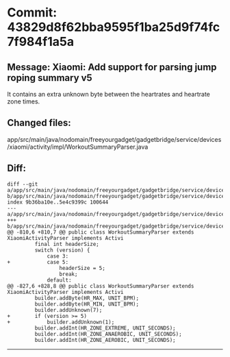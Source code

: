 # Commit: 43829d8f62bba9595f1ba25d9f74fc7f984f1a5a
## Message: Xiaomi: Add support for parsing jump roping summary v5

It contains an extra unknown byte between the heartrates and heartrate
zone times.
## Changed files:
app/src/main/java/nodomain/freeyourgadget/gadgetbridge/service/devices/xiaomi/activity/impl/WorkoutSummaryParser.java

## Diff:
```
diff --git a/app/src/main/java/nodomain/freeyourgadget/gadgetbridge/service/devices/xiaomi/activity/impl/WorkoutSummaryParser.java b/app/src/main/java/nodomain/freeyourgadget/gadgetbridge/service/devices/xiaomi/activity/impl/WorkoutSummaryParser.java
index 9b36ba10e..5e4c9399c 100644
--- a/app/src/main/java/nodomain/freeyourgadget/gadgetbridge/service/devices/xiaomi/activity/impl/WorkoutSummaryParser.java
+++ b/app/src/main/java/nodomain/freeyourgadget/gadgetbridge/service/devices/xiaomi/activity/impl/WorkoutSummaryParser.java
@@ -810,6 +810,7 @@ public class WorkoutSummaryParser extends XiaomiActivityParser implements Activi
         final int headerSize;
         switch (version) {
             case 3:
+            case 5:
                 headerSize = 5;
                 break;
             default:
@@ -827,6 +828,8 @@ public class WorkoutSummaryParser extends XiaomiActivityParser implements Activi
         builder.addByte(HR_MAX, UNIT_BPM);
         builder.addByte(HR_MIN, UNIT_BPM);
         builder.addUnknown(7);
+        if (version >= 5)
+            builder.addUnknown(1);
         builder.addInt(HR_ZONE_EXTREME, UNIT_SECONDS);
         builder.addInt(HR_ZONE_ANAEROBIC, UNIT_SECONDS);
         builder.addInt(HR_ZONE_AEROBIC, UNIT_SECONDS);
```
-----------------------------------
